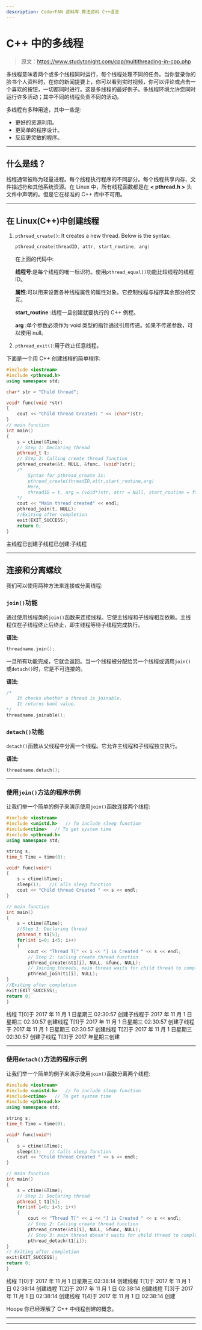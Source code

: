 ```yaml
---
description: CoderFAN 资料库 算法资料 C++语言
---
```


# C++ 中的多线程

> 原文：<https://www.studytonight.com/cpp/multithreading-in-cpp.php>

多线程意味着两个或多个线程同时运行，每个线程处理不同的任务。当你登录你的脸书个人资料时，在你的新闻提要上，你可以看到实时视频，你可以评论或点击一个喜欢的按钮，一切都同时进行。这是多线程的最好例子。多线程环境允许您同时运行许多活动；其中不同的线程负责不同的活动。

多线程有多种用途，其中一些是:

*   更好的资源利用。
*   更简单的程序设计。
*   反应更灵敏的程序。

* * *

## 什么是线？

线程通常被称为轻量进程。每个线程执行程序的不同部分。每个线程共享内存、文件描述符和其他系统资源。在 Linux 中，所有线程函数都是在 **< pthread.h >** 头文件中声明的。但是它在标准的 C++ 库中不可用。

* * *

## 在 Linux(C++)中创建线程

1.  `pthread_create()`: It creates a new thread. Below is the syntax:

    ```cpp
    pthread_create(threadID, attr, start_routine, arg)
    ```

    在上面的代码中:

    **线程号**:是每个线程的唯一标识符。使用`pthread_equal()`功能比较线程的线程 ID。

    **属性**:可以用来设置各种线程属性的属性对象。它控制线程与程序其余部分的交互。

    **start_routine** :线程一旦创建就要执行的 C++ 例程。

    **arg** :单个参数必须作为 void 类型的指针通过引用传递。如果不传递参数，可以使用 null。

2.  `pthread_exit()`:用于终止任意线程。

下面是一个用 C++ 创建线程的简单程序:

```cpp
#include <iostream>
#include <pthread.h>
using namespace std;

char* str = "Child thread";

void* func(void *str)
{
    cout << "Child thread Created: " << (char*)str;
}
// main function
int main()
{
    s = ctime(&Time);
    // Step 1: Declaring thread
    pthread_t t;    
    // Step 2: Calling create thread function
    pthread_create(&t, NULL, &func, (void*)str); 
    /*
        Syntax for pthread_create is:
        pthread_create(threadID,attr,start_routine,arg)
        Here,
        threadID = t, arg = (void*)str, atrr = Null, start_routine = func
    */
    cout << "Main thread created" << endl;
    pthread_join(t, NULL);
    //Exiting after completion
    exit(EXIT_SUCCESS); 
    return 0;
}
```

主线程已创建子线程已创建:子线程

* * *

## 连接和分离螺纹

我们可以使用两种方法来连接或分离线程:

### `join()`功能

通过使用线程类的`join()`函数来连接线程。它使主线程和子线程相互依赖。主线程仅在子线程终止后终止，即主线程等待子线程完成执行。

**语法:**

```cpp
threadname.join();
```

一旦所有功能完成，它就会返回。当一个线程被分配给另一个线程或调用`join()`或`detach()`时，它是不可连接的。

**语法:**

```cpp
/* 
    It checks whether a thread is joinable. 
    It returns bool value.
*/
threadname.joinable(); 
```

### `detach()`功能

`detach()`函数从父线程中分离一个线程。它允许主线程和子线程独立执行。

**语法:**

```cpp
threadname.detach();
```

* * *

### 使用`join()`方法的程序示例

让我们举一个简单的例子来演示使用`join()`函数连接两个线程:

```cpp
#include <iostream>
#include <unistd.h>   // To include sleep function
#include<ctime>   // To get system time
#include <pthread.h>
using namespace std;

string s;
time_t Time = time(0);

void* func(void*)
{
    s = ctime(&Time);
    sleep(1);   //C alls sleep function
    cout << "Child thread Created " << s << endl;
}

// main function
int main()
{
    s = ctime(&Time);
    //Step 1: Declaring thread
    pthread_t t1[5];
    for(int i=0; i<5; i++)
    {
        cout << "Thread T[" << i << "] is Created " << s << endl;
        // Step 2: calling create thread function
        pthread_create(&t1[i], NULL, &func, NULL); 
        // Joining threads, main thread waits for child thread to complete
        pthread_join(t1[i], NULL); 
}
//Exiting after completion
exit(EXIT_SUCCESS); 
return 0;
}
```

线程 T[0]于 2017 年 11 月 1 日星期三 02:30:57 创建子线程于 2017 年 11 月 1 日星期三 02:30:57 创建线程 T[1]于 2017 年 11 月 1 日星期三 02:30:57 创建子线程于 2017 年 11 月 1 日星期三 02:30:57 创建线程 T[2]于 2017 年 11 月 1 日星期三 02:30:57 创建子线程 T[3]于 2017 年星期三创建

* * *

### 使用`detach()`方法的程序示例

让我们举一个简单的例子来演示使用`join()`函数分离两个线程:

```cpp
#include <iostream>
#include <unistd.h>   // To include sleep function
#include<ctime>   // To get system time
#include <pthread.h>
using namespace std;

string s;
time_t Time = time(0);

void* func(void*)
{
    s = ctime(&Time);
    sleep(1);   // Calls sleep function
    cout << "Child thread Created " << s << endl;
}

// main function
int main()
{
    s = ctime(&Time);
    // Step 1: Declaring thread
    pthread_t t1[5]; 
    for(int i=0; i<5; i++)
    {
        cout << "Thread T[" << i << "] is Created " << s << endl;
        // Step 2: Calling create thread function
        pthread_create(&t1[i], NULL, &func, NULL); 
        // Step 3: main thread doesn't waits for child thread to complete
        pthread_detach(t1[i]); 
}
// Exiting after completion
exit(EXIT_SUCCESS); 
return 0;
}
```

线程 T[0]于 2017 年 11 月 1 日星期三 02:38:14 创建线程 T[1]于 2017 年 11 月 1 日 02:38:14 创建线程 T[2]于 2017 年 11 月 1 日 02:38:14 创建线程 T[3]于 2017 年 11 月 1 日 02:38:14 创建线程 T[4]于 2017 年 11 月 1 日 02:38:14 创建

Hoope 你已经理解了 C++ 中线程创建的概念。

* * *

* * *